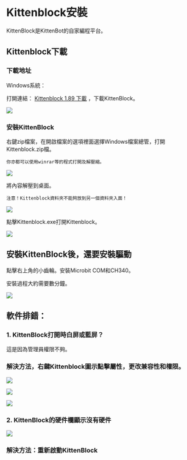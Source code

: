 # Kittenblock安裝

KittenBlock是KittenBot的自家編程平台。

## Kittenblock下載

### 下載地址

Windows系統：

打開連結： [Kittenblock 1.89 下載](https://bit.ly/KittenblockHK18911) ，下載KittenBlock。

![](./images/187download.png)  

### 安裝KittenBlock

右鍵zip檔案，在開啟檔案的選項裡面選擇Windows檔案總管，打開Kittenblock.zip檔。

    你亦都可以使用winrar等的程式打開及解壓縮。

![](./images/green_zip_install1.png)

將內容解壓到桌面。

    注意！Kittenblock資料夾不能夠放到另一個資料夾入面！

![](./images/green_zip_install2.png)

點擊Kittenblock.exe打開Kittenblock。

![](./images/187install3.png)

## 安裝KittenBlock後，還要安裝驅動

點擊右上角的小齒輪。安裝Microbit COM和CH340。

安裝過程大約需要數分鐘。

![](../functional_module/PWmodules/kbimages/an08.png)

## 軟件排錯：

### 1. KittenBlock打開時白屏或藍屏？

這是因為管理員權限不夠。

### 解決方法，右鍵Kittenblock圖示點擊屬性，更改兼容性和權限。

![](../functional_module/PWmodules/kbimages/an10.png)

![](../functional_module/PWmodules/kbimages/an07.png)

![](../functional_module/PWmodules/kbimages/update4.png)

### 2. KittenBlock的硬件欄顯示沒有硬件

![](./images/nohardware.png)

### 解決方法：重新啟動KittenBlock